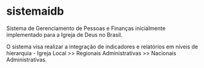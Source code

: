 # sistemaidb

Sistema de Gerenciamento de Pessoas e Finanças inicialmente implementado para a Igreja de Deus no Brasil.

O sistema visa realizar a integração de indicadores e relatórios em níveis de hierarquia - Igreja Local >> Regionais Administrativas >> Nacionais Administrativas.
